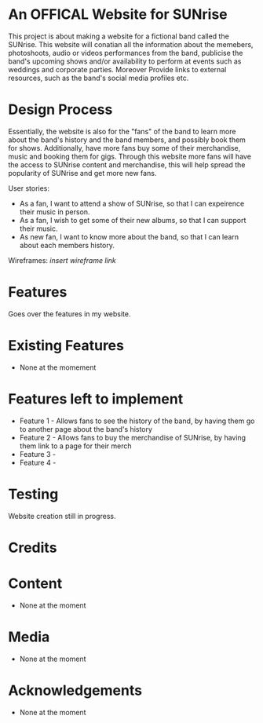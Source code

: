 # An OFFICAL Website for SUNrise
This project is about making a website for a fictional band called the SUNrise. 
This website will conatian all the information about the memebers, photoshoots, audio or videos performances from the band, publicise the band's upcoming shows and/or availability to perform at events such as weddings and corporate parties. Moreover Provide links to external resources, such as the band's social media profiles etc. 


# Design Process

Essentially, the website is also for the "fans" of the band to learn more about the band's history and the band members, and possibly book them for shows. Additionally, have more fans buy some of their merchandise, music and booking them for gigs. Through this website more fans will have the access to SUNrise content and merchandise, this will help spread the popularity of SUNrise and get more new fans.

User stories:
- As a fan, I want to attend a show of SUNrise, so that I can expeirence their music in person.
- As a fan, I wish to get some of their new albums, so that I can support their music.
- As new fan, I want to know more about the band, so that I can learn about each members history.

Wireframes: *insert wireframe link*

# Features

Goes over the features in my website.

 # Existing Features
 - None at the momement

 # Features left to implement
 - Feature 1 - Allows fans to see the history of the band, by having them go to another page about the band's history
 - Feature 2 - Allows fans to buy the merchandise of SUNrise, by having them link to a page for their merch
 - Feature 3 -
 - Feature 4 -

# Testing
Website creation still in progress.

# Credits
 
 # Content
  - None at the moment
 # Media
  - None at the moment
 # Acknowledgements 
  - None at the moment 